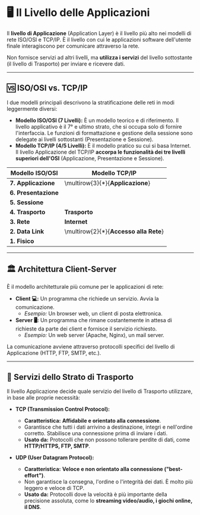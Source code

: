 # 🖥️ Il Livello delle Applicazioni

Il **livello di Applicazione** (Application Layer) è il livello più alto nei modelli di rete ISO/OSI e TCP/IP. È il livello con cui le applicazioni software dell'utente finale interagiscono per comunicare attraverso la rete.

Non fornisce servizi ad altri livelli, ma **utilizza i servizi** del livello sottostante (il livello di Trasporto) per inviare e ricevere dati.

---

## 🆚 ISO/OSI vs. TCP/IP

I due modelli principali descrivono la stratificazione delle reti in modi leggermente diversi:
*   **Modello ISO/OSI (7 Livelli):** È un modello teorico e di riferimento. Il livello applicativo è il 7° e ultimo strato, che si occupa solo di fornire l'interfaccia. Le funzioni di formattazione e gestione della sessione sono delegate ai livelli sottostanti (Presentazione e Sessione).
*   **Modello TCP/IP (4/5 Livelli):** È il modello pratico su cui si basa Internet. Il livello Applicazione del TCP/IP **accorpa le funzionalità dei tre livelli superiori dell'OSI** (Applicazione, Presentazione e Sessione).

| Modello ISO/OSI       | Modello TCP/IP      |
| --------------------- | ------------------- |
| **7. Applicazione**   | \multirow{3}{*}{**Applicazione**} |
| **6. Presentazione**  |                     |
| **5. Sessione**       |                     |
| **4. Trasporto**      | **Trasporto**       |
| **3. Rete**           | **Internet**        |
| **2. Data Link**      | \multirow{2}{*}{**Accesso alla Rete**} |
| **1. Fisico**         |                     |

---

## 🏛️ Architettura Client-Server

È il modello architetturale più comune per le applicazioni di rete:
*   **Client 💻:** Un programma che richiede un servizio. Avvia la comunicazione.
    *   *Esempio:* Un browser web, un client di posta elettronica.
*   **Server 🖥️:** Un programma che rimane costantemente in attesa di richieste da parte dei client e fornisce il servizio richiesto.
    *   *Esempio:* Un web server (Apache, Nginx), un mail server.

La comunicazione avviene attraverso protocolli specifici del livello di Applicazione (HTTP, FTP, SMTP, etc.).

---

## 🤝 Servizi dello Strato di Trasporto

Il livello Applicazione decide quale servizio del livello di Trasporto utilizzare, in base alle proprie necessità:

*   **TCP (Transmission Control Protocol):**
    *   **Caratteristica:** **Affidabile e orientato alla connessione**.
    *   Garantisce che tutti i dati arrivino a destinazione, integri e nell'ordine corretto. Stabilisce una connessione prima di inviare i dati.
    *   **Usato da:** Protocolli che non possono tollerare perdite di dati, come **HTTP/HTTPS, FTP, SMTP**.

*   **UDP (User Datagram Protocol):**
    *   **Caratteristica:** **Veloce e non orientato alla connessione ("best-effort")**.
    *   Non garantisce la consegna, l'ordine o l'integrità dei dati. È molto più leggero e veloce di TCP.
    *   **Usato da:** Protocolli dove la velocità è più importante della precisione assoluta, come lo **streaming video/audio, i giochi online, il DNS**.
